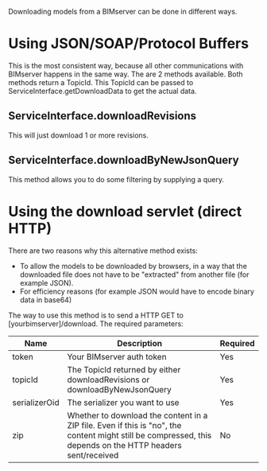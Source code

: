Downloading models from a BIMserver can be done in different ways.

# Using JSON/SOAP/Protocol Buffers

This is the most consistent way, because all other communications with BIMserver happens in the same way. The are 2 methods available. Both methods return a TopicId. This TopicId can be passed to ServiceInterface.getDownloadData to get the actual data.

## ServiceInterface.downloadRevisions
This will just download 1 or more revisions.

## ServiceInterface.downloadByNewJsonQuery
This method allows you to do some filtering by supplying a query.

# Using the download servlet (direct HTTP)

There are two reasons why this alternative method exists:
- To allow the models to be downloaded by browsers, in a way that the downloaded file does not have to be "extracted" from another file (for example JSON).
- For efficiency reasons (for example JSON would have to encode binary data in base64)

The way to use this method is to send a HTTP GET to [yourbimserver]/download. The required parameters:

| Name | Description | Required |
|---|---|---|
| token | Your BIMserver auth token | Yes |
| topicId | The TopicId returned by either downloadRevisions or downloadByNewJsonQuery | Yes |
| serializerOid | The serializer you want to use | Yes |
| zip | Whether to download the content in a ZIP file. Even if this is "no", the content might still be compressed, this depends on the HTTP headers sent/received | No |
